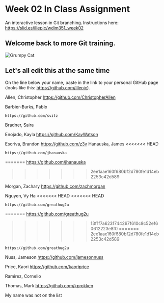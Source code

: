 # Week 02 In Class Assignment

An interactive lesson in Git branching. Instructions here: https://slid.es/illepic/wdim351_week02

## Welcome back to more Git training.

![Grumpy Cat](https://dl.dropbox.com/u/115284/wdim351/week02/tard.jpg "Tard")

## Let's all edit this at the same time

On the line below your name, paste in the link to your personal GitHub page (looks like this: https://github.com/illepic).

Allen, Christopher
https://github.com/ChristopherAllen


Barbier-Burks, Pablo

	https://github.com/svitz
	
Bradner, Saira

Enojado, Kayla
https://github.com/KayWatson

Escriva, Brandon 
             https://github.com/z3v
Hanauska, James
<<<<<<< HEAD

	https://github.com/jhanauska
=======
https://github.com/jhanauska
>>>>>>> 2ee1aae160f680bf2d780fe1d14eb2253c42d589

Morgan, Zachary
https://github.com/zachmorgan

Nguyen, Vy Ha
<<<<<<< HEAD
<<<<<<< HEAD

	https://github.com/greathug2u
=======
https://github.com/greathug2u
>>>>>>> 13f1f7a6231744297f610c8c52ef60612223e8f0
=======
>>>>>>> 2ee1aae160f680bf2d780fe1d14eb2253c42d589

	https://github.com/greathug2u


Nuss, Jameson
https://github.com/jamesonnuss

Price, Kaori
https://github.com/kaoriprice

Ramirez, Cornelio

Thomas, Mark
https://github.com/kprokken

My name was not on the list

